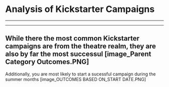 # Analysis of Kickstarter Campaigns
---
---
While there the most common Kickstarter campaigns are from the theatre realm, they are also by far the most successul
[image_Parent Category Outcomes.PNG]
---
Additionally, you are most likely to start a sucessful campaign during the summer months
[image_OUTCOMES BASED ON_START DATE.PNG]
